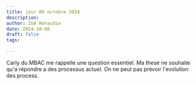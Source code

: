 ```yaml
---
title: jour 08 octobre 2024
description: 
author: Zoë Renaudie
date: 2024-10-08
draft: false
tags:

---
```





Carly du MBAC me rappelle une question essentiel. Ma these ne souhaite qu'a répondre a des processus actuel. On ne peut pas prévoir l'evolution des process.